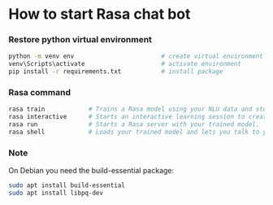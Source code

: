 # How to start Rasa chat bot

### Restore python virtual environment

```bash
python -m venv env                        # create virtual environment
venv\Scripts\activate                     # activate environment
pip install -r requirements.txt           # install package
```


###  Rasa command

```bash
rasa train            # Trains a Rasa model using your NLU data and stories.
rasa interactive      # Starts an interactive learning session to create new  training data for a Rasa model by chatting.
rasa run              # Starts a Rasa server with your trained model.
rasa shell            # Loads your trained model and lets you talk to your assistant on the command line
```

### Note
On Debian you need the build-essential package:
```bash
sudo apt install build-essential
sudo apt install libpq-dev
```